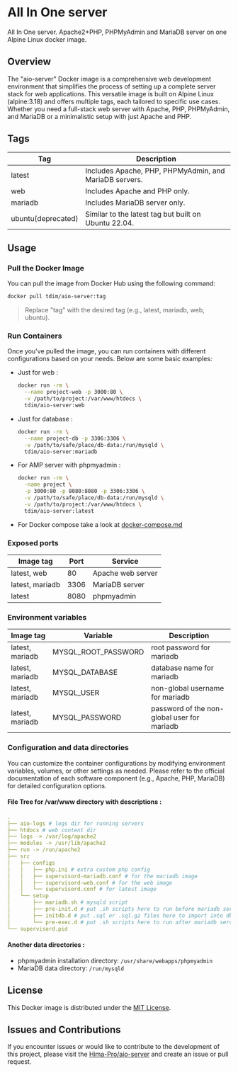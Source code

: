 # All In One server
All In One server. Apache2+PHP, PHPMyAdmin and MariaDB server on one Alpine Linux docker image.


## Overview
The "aio-server" Docker image is a comprehensive web development environment that simplifies the process of setting up a complete server stack for web applications. This versatile image is built on Alpine Linux (alpine:3.18) and offers multiple tags, each tailored to specific use cases. Whether you need a full-stack web server with Apache, PHP, PHPMyAdmin, and MariaDB or a minimalistic setup with just Apache and PHP.


## Tags

| Tag      | Description                                            |
|----------|--------------------------------------------------------|
| latest   | Includes Apache, PHP, PHPMyAdmin, and MariaDB servers. |
| web      | Includes Apache and PHP only.                          |
| mariadb  | Includes MariaDB server only.                          |
| ubuntu(deprecated)   | Similar to the latest tag but built on Ubuntu 22.04.   |

## Usage

### Pull the Docker Image
You can pull the image from Docker Hub using the following command:

```bash
docker pull tdim/aio-server:tag
```
> Replace "tag" with the desired tag (e.g., latest, mariadb, web, ubuntu).

### Run Containers
Once you've pulled the image, you can run containers with different configurations based on your needs. Below are some basic examples:

- Just for web :
  ```bash
  docker run -rm \
    --name project-web -p 3000:80 \
    -v /path/to/project:/var/www/htdocs \
    tdim/aio-server:web
  ```
- Just for database :
  ```bash
  docker run -rm \
    --name project-db -p 3306:3306 \
    -v /path/to/safe/place/db-data:/run/mysqld \
    tdim/aio-server:mariadb
  ```
- For AMP server with phpmyadmin :
  ```bash
  docker run -rm \
    -name project \
    -p 3000:80 -p 8080:8080 -p 3306:3306 \
    -v /path/to/safe/place/db-data:/run/mysqld \
    -v /path/to/project:/var/www/htdocs \
    tdim/aio-server:latest
  ```
- For Docker compose take a look at [docker-compose.md](https://github.com/Hima-Pro/aio-server/blob/main/docker-compose.md)

### Exposed ports
| Image tag       | Port     | Service                       |
|-----------------|----------|-------------------------------|
| latest, web     | 80       | Apache web server             |
| latest, mariadb | 3306     | MariaDB server                |
| latest          | 8080     | phpmyadmin                    |

### Environment variables

| Image tag        | Variable            | Description                                 |
|------------------|---------------------|---------------------------------------------|
| latest, mariadb  | MYSQL_ROOT_PASSWORD | root password for mariadb                   |
| latest, mariadb  | MYSQL_DATABASE      | database name for mariadb                   |
| latest, mariadb  | MYSQL_USER          | non-global username for mariadb             |
| latest, mariadb  | MYSQL_PASSWORD      | password of the non-global user for mariadb |

### Configuration and data directories
You can customize the container configurations by modifying environment variables, volumes, or other settings as needed. Please refer to the official documentation of each software component (e.g., Apache, PHP, MariaDB) for detailed configuration options.

#### File Tree for /var/www directory with descriptions :
```yml
.
├── aio-logs # logs dir for running servers
├── htdocs # web content dir
├── logs -> /var/log/apache2
├── modules -> /usr/lib/apache2
├── run -> /run/apache2
├── src
│   ├── configs
│   │   ├── php.ini # extra custom php config
│   │   ├── supervisord-mariadb.conf # for the mariadb image
│   │   ├── supervisord-web.conf # for the web image
│   │   └── supervisord.conf # for latest image
│   └── setup
│       ├── mariadb.sh # mysqld script
│       ├── pre-init.d # put .sh scripts here to run before mariadb server runs
│       ├── initdb.d # put .sql or .sql.gz files here to import into db: $MYSQL_DATABASE
│       └── pre-exec.d # put .sh scripts here to run after mariadb server runs
└── supervisord.pid
```
#### Another data directories :
- phpmyadmin installation directory: `/usr/share/webapps/phpmyadmin`
- MariaDB data directory: `/run/mysqld`

## License
This Docker image is distributed under the [MIT License](https://github.com/Hima-Pro/aio-server/blob/main/LICENSE).

## Issues and Contributions
If you encounter issues or would like to contribute to the development of this project, please visit the [Hima-Pro/aio-server](https://github.com/Hima-Pro/aio-server) and create an issue or pull request.
